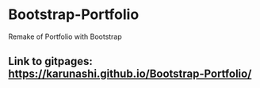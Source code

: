 # Bootstrap-Portfolio
Remake of Portfolio with Bootstrap

## Link to gitpages: https://karunashi.github.io/Bootstrap-Portfolio/
